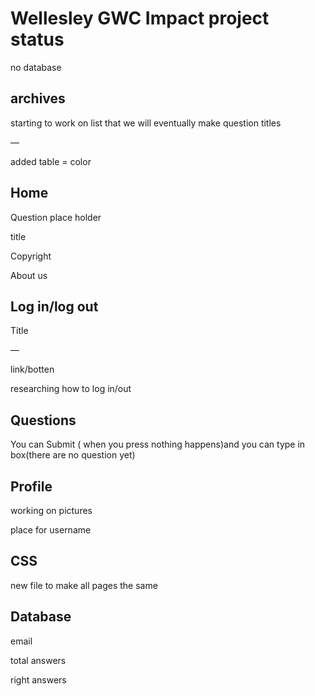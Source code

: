 # Wellesley GWC Impact project status

no database



## archives

starting to work on list that we will eventually make question titles

—

added table = color



## Home

Question place holder

title

Copyright 

About us



## Log in/log out

Title

—

link/botten

researching how to log in/out



## Questions

You can Submit ( when you press nothing happens)and you can type in box(there are no question yet)



## Profile

working on pictures

place for username



## CSS

new file to make all pages the same



## Database

email

 total answers

 right answers

